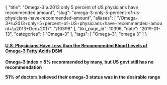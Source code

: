 {
    "title": "Omega-3 \u2013 only 5 percent of US physicians have recommended amount",
    "slug": "omega-3-only-5-percent-of-us-physicians-have-recommended-amount",
    "aliases": [
        "/Omega-3+\u2013+only+5+percent+of+US+physicians+have+recommended+amount+\u2013+Dec+2017",
        "/10396"
    ],
    "tiki_page_id": 10396,
    "date": "2019-01-13",
    "categories": [
        "Omega-3"
    ],
    "tags": [
        "Omega-3",
        "omega 3"
    ]
}


#### [U.S. Physicians Have Less than the Recommended Blood Levels of Omega-3 Fatty Acids](https://www.dsm.com/markets/human-nutrition/en/talking-nutrition/physicians-have-less-than-recommended-blood-levels.html) DSM

 **Omega-3 index = 8% recommended by many, but US govt still has no recommendation** 

 **51% of doctors believed their omega-3 status was in the desirable range**